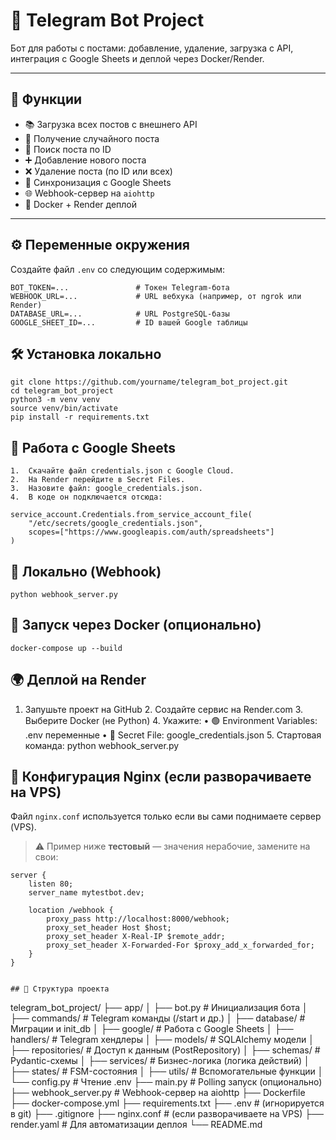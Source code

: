 # 🤖 Telegram Bot Project

Бот для работы с постами: добавление, удаление, загрузка с API, интеграция с Google Sheets и деплой через Docker/Render.

---

## 🚀 Функции

- 📚 Загрузка всех постов с внешнего API
- 🎲 Получение случайного поста
- 🔢 Поиск поста по ID
- ➕ Добавление нового поста
- ❌ Удаление поста (по ID или всех)
- 📄 Синхронизация с Google Sheets
- 🌐 Webhook-сервер на `aiohttp`
- 🐳 Docker + Render деплой

---

## ⚙️ Переменные окружения

Создайте файл `.env` со следующим содержимым:

```env
BOT_TOKEN=...               # Токен Telegram-бота
WEBHOOK_URL=...             # URL вебхука (например, от ngrok или Render)
DATABASE_URL=...            # URL PostgreSQL-базы
GOOGLE_SHEET_ID=...         # ID вашей Google таблицы
```

## 🛠️ Установка локально
```
git clone https://github.com/yourname/telegram_bot_project.git
cd telegram_bot_project
python3 -m venv venv
source venv/bin/activate
pip install -r requirements.txt
```

## 🔐 Работа с Google Sheets
	1.	Скачайте файл credentials.json с Google Cloud.
	2.	На Render перейдите в Secret Files.
	3.	Назовите файл: google_credentials.json.
	4.	В коде он подключается отсюда:
```
service_account.Credentials.from_service_account_file(
    "/etc/secrets/google_credentials.json",
    scopes=["https://www.googleapis.com/auth/spreadsheets"]
)
```

## 🔧 Локально (Webhook)
```
python webhook_server.py
```

## 🐳 Запуск через Docker (опционально) 
```
docker-compose up --build
```

## 🌍 Деплой на Render
1.	Запушьте проект на GitHub
	2.	Создайте сервис на Render.com
	3.	Выберите Docker (не Python)
	4.	Укажите:
	•	🟢 Environment Variables: .env переменные
	•	🔐 Secret File: google_credentials.json
	5.	Стартовая команда: python webhook_server.py


## 🔧 Конфигурация Nginx (если разворачиваете на VPS)

Файл `nginx.conf` используется только если вы сами поднимаете сервер (VPS).

> ⚠️ Пример ниже **тестовый** — значения нерабочие, замените на свои:

```nginx
server {
    listen 80;
    server_name mytestbot.dev;

    location /webhook {
        proxy_pass http://localhost:8000/webhook;
        proxy_set_header Host $host;
        proxy_set_header X-Real-IP $remote_addr;
        proxy_set_header X-Forwarded-For $proxy_add_x_forwarded_for;
    }
}


## 📁 Структура проекта
```
telegram_bot_project/
├── app/
│   ├── bot.py                # Инициализация бота
│   ├── commands/             # Telegram команды (/start и др.)
│   ├── database/             # Миграции и init_db
│   ├── google/               # Работа с Google Sheets
│   ├── handlers/             # Telegram хендлеры
│   ├── models/               # SQLAlchemy модели
│   ├── repositories/         # Доступ к данным (PostRepository)
│   ├── schemas/              # Pydantic-схемы
│   ├── services/             # Бизнес-логика (логика действий)
│   ├── states/               # FSM-состояния
│   ├── utils/                # Вспомогательные функции
│   └── config.py             # Чтение .env
├── main.py                   # Polling запуск (опционально)
├── webhook_server.py         # Webhook-сервер на aiohttp
├── Dockerfile
├── docker-compose.yml
├── requirements.txt
├── .env                      # (игнорируется в git)
├── .gitignore
├── nginx.conf                # (если разворачиваете на VPS)
├── render.yaml               # Для автоматизации деплоя
└── README.md
```